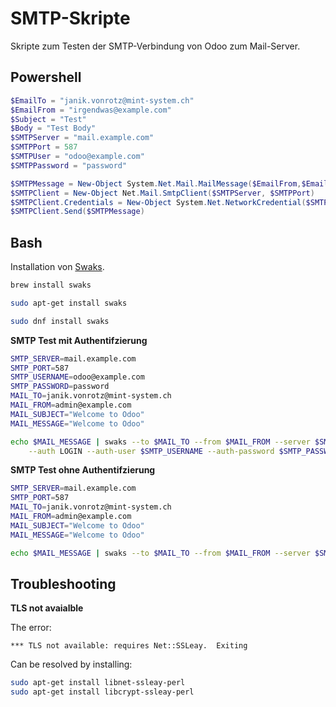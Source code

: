 # SMTP-Skripte

Skripte zum Testen der SMTP-Verbindung von Odoo zum Mail-Server.

## Powershell

```powershell
$EmailTo = "janik.vonrotz@mint-system.ch"
$EmailFrom = "irgendwas@example.com"
$Subject = "Test"
$Body = "Test Body"
$SMTPServer = "mail.example.com"
$SMTPPort = 587
$SMTPUser = "odoo@example.com"
$SMTPPassword = "password"

$SMTPMessage = New-Object System.Net.Mail.MailMessage($EmailFrom,$EmailTo,$Subject,$Body)
$SMTPClient = New-Object Net.Mail.SmtpClient($SMTPServer, $SMTPPort)
$SMTPClient.Credentials = New-Object System.Net.NetworkCredential($SMTPUser, $SMTPPassword);
$SMTPClient.Send($SMTPMessage)
```

## Bash

Installation von [Swaks](https://jetmore.org/john/code/swaks/).

```bash
brew install swaks

sudo apt-get install swaks

sudo dnf install swaks
```

**SMTP Test mit Authentifzierung**

```bash
SMTP_SERVER=mail.example.com
SMTP_PORT=587
SMTP_USERNAME=odoo@example.com
SMTP_PASSWORD=password
MAIL_TO=janik.vonrotz@mint-system.ch
MAIL_FROM=admin@example.com
MAIL_SUBJECT="Welcome to Odoo"
MAIL_MESSAGE="Welcome to Odoo"

echo $MAIL_MESSAGE | swaks --to $MAIL_TO --from $MAIL_FROM --server $SMTP_SERVER --port $SMTP_PORT \
    --auth LOGIN --auth-user $SMTP_USERNAME --auth-password $SMTP_PASSWORD -tls
```

**SMTP Test ohne Authentifzierung**

```bash
SMTP_SERVER=mail.example.com
SMTP_PORT=587
MAIL_TO=janik.vonrotz@mint-system.ch
MAIL_FROM=admin@example.com
MAIL_SUBJECT="Welcome to Odoo"
MAIL_MESSAGE="Welcome to Odoo"

echo $MAIL_MESSAGE | swaks --to $MAIL_TO --from $MAIL_FROM --server $SMTP_SERVER --port $SMTP_PORT -tls
```

## Troubleshooting

**TLS not avaialble**

The error:

```
*** TLS not available: requires Net::SSLeay.  Exiting
```

Can be resolved by installing:

```bash
sudo apt-get install libnet-ssleay-perl
sudo apt-get install libcrypt-ssleay-perl
```
